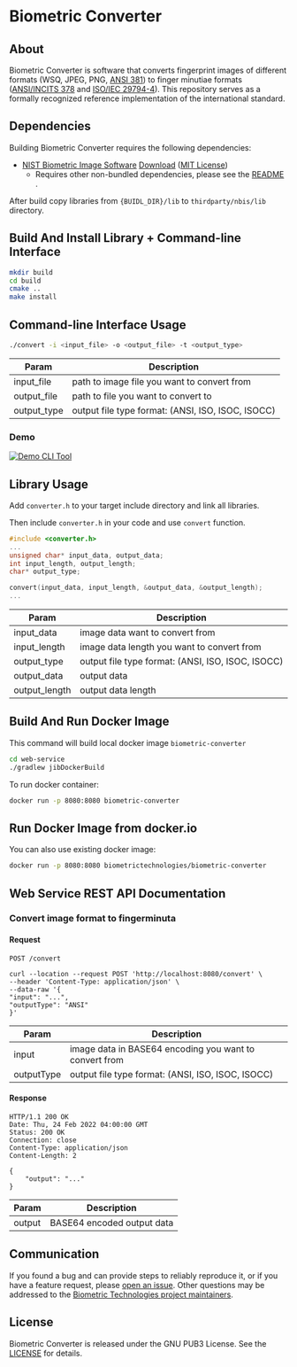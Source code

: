 # Biometric Converter

About
-----
Biometric Converter is software that converts fingerprint images of different formats (WSQ, JPEG,
PNG, [ANSI 381](https://webstore.ansi.org/Standards/INCITS/ANSIINCITS3812004))
to finger minutiae formats ([ANSI/INCITS 378](https://tsapps.nist.gov/publication/get_pdf.cfm?pub_id=150619)
and [ISO/IEC 29794-4](http://www.iso.org/iso/catalogue_detail.htm?csnumber=62791)).
This repository serves as a formally recognized reference implementation of the
international standard.


Dependencies
------------

Building Biometric Converter requires the following dependencies:

* [NIST Biometric Image Software](https://github.com/biometric-technologies/nist-biometric-image-software-nbis) [Download](https://www.nist.gov/services-resources/software/nist-biometric-image-software-nbis) ([MIT License](https://opensource.org/licenses/MIT))
    * Requires other non-bundled dependencies, please see
      the [README](https://github.com/biometric-technologies/nist-biometric-image-software-nbis/blob/master/INSTALL_LINUX_MACOSX.txt)
      .

After build copy libraries from `{BUIDL_DIR}/lib` to `thirdparty/nbis/lib` directory.


Build And Install Library + Command-line Interface
---------------------------------------------

```bash
mkdir build
cd build
cmake ..
make install 
```

Command-line Interface Usage
---------------------------------------------

```bash
./convert -i <input_file> -o <output_file> -t <output_type>
```

| Param       | Description                                       |
|-------------|---------------------------------------------------|
| input_file  | path to image file you want to convert from       |
| output_file | path to file you want to convert to               |
| output_type | output file type format: (ANSI, ISO, ISOC, ISOCC) |

### Demo

[![Demo CLI Tool](https://j.gifs.com/jYkBkz.gif)](https://www.youtube.com/watch?v=Ke1P1PfEm30)


Library Usage
---------------------------------------------

Add `converter.h` to your target include directory and link all libraries.

Then include `converter.h` in your code and use `convert` function.

```C
#include <converter.h>
...
unsigned char* input_data, output_data;
int input_length, output_length;
char* output_type;

convert(input_data, input_length, &output_data, &output_length);
...
```

| Param         | Description                                       |
|---------------|---------------------------------------------------|
| input_data    | image data want to convert from                   |
| input_length  | image data length you want to convert from        |
| output_type   | output file type format: (ANSI, ISO, ISOC, ISOCC) |
| output_data   | output data                                       |
| output_length | output data length                                |

Build And Run Docker Image
--------------------

This command will build local docker image `biometric-converter`

```bash
cd web-service
./gradlew jibDockerBuild
```

To run docker container:

```bash
docker run -p 8080:8080 biometric-converter
```

Run Docker Image from docker.io
--------------------

You can also use existing docker image:

```bash
docker run -p 8080:8080 biometrictechnologies/biometric-converter
```

Web Service REST API Documentation
--------------------

### Convert image format to fingerminuta

#### Request

`POST /convert`

    curl --location --request POST 'http://localhost:8080/convert' \
    --header 'Content-Type: application/json' \
    --data-raw '{
    "input": "...",
    "outputType": "ANSI"
    }'

| Param         | Description                                            |
|---------------|--------------------------------------------------------|
| input         | image data in BASE64 encoding you want to convert from |
| outputType    | output file type format: (ANSI, ISO, ISOC, ISOCC)      |

#### Response

    HTTP/1.1 200 OK
    Date: Thu, 24 Feb 2022 04:00:00 GMT
    Status: 200 OK
    Connection: close
    Content-Type: application/json
    Content-Length: 2

    {
        "output": "..."
    }

| Param  | Description                |
|--------|----------------------------|
| output | BASE64 encoded output data |

Communication
-------------
If you found a bug and can provide steps to reliably reproduce it, or if you
have a feature request, please
[open an issue](https://github.com/biometric-technologies/biometric-converter/issues). Other
questions may be addressed to the
[Biometric Technologies project maintainers](mailto:info@iriscan.net).

License
-------
Biometric Converter is released under the GNU PUB3 License. See the
[LICENSE](https://github.com/biometric-technologies/biometric-converte/blob/master/LICENSE.md)
for details.
